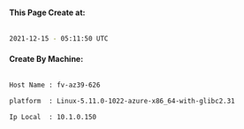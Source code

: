 
   
#### This Page Create at:

```bash

2021-12-15 - 05:11:50 UTC

```

#### Create By Machine:

```bash

Host Name : fv-az39-626

platform  : Linux-5.11.0-1022-azure-x86_64-with-glibc2.31

Ip Local  : 10.1.0.150

```

